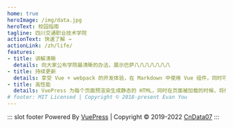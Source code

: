 ```yaml
---
home: true
heroImage: /img/data.jpg
heroText: 校园指南
tagline: 四川交通职业技术学院
actionText: 快速了解 →
actionLink: /zh/life/
features:
- title: 讲解清晰
  details: 向大家公布学院最清晰的办法，展示巴萨八八八八八八八
- title: 持续更新
  details: 享受 Vue + webpack 的开发体验，在 Markdown 中使用 Vue 组件，同时可以使用 Vue 来开发自定义主题。
- title: 高性能
  details: VuePress 为每个页面预渲染生成静态的 HTML，同时在页面被加载的时候，将作为 SPA 运行。
# footer: MIT Licensed | Copyright © 2018-present Evan You
---
```


::: slot footer
Powered By [VuePress](https://vuepress.vuejs.org) | Copyright © 2019-2022 [CnData07](https://github.com/CnData07)
:::